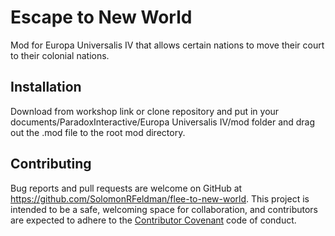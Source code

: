 # Escape to New World
Mod for Europa Universalis IV that allows certain nations to move their court to their colonial nations.

## Installation
Download from workshop link or clone repository and put in your documents/ParadoxInteractive/Europa Universalis IV/mod folder and drag out the .mod file to the root mod directory.

## Contributing

Bug reports and pull requests are welcome on GitHub at https://github.com/SolomonRFeldman/flee-to-new-world. This project is intended to be a safe, welcoming space for collaboration, and contributors are expected to adhere to the [Contributor Covenant](http://contributor-covenant.org) code of conduct.